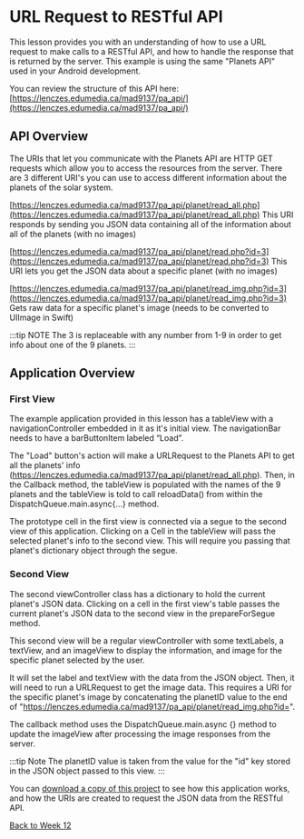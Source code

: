 # URL Request to RESTful API

This lesson provides you with an understanding of how to use a URL request to make calls to a RESTful API, and how to handle the response that is returned by the server.  This example is using the same "Planets API" used in your Android development. 

You can review the structure of this API here: [https://lenczes.edumedia.ca/mad9137/pa_api/](https://lenczes.edumedia.ca/mad9137/pa_api/)

## API Overview

The URIs that let you communicate with the Planets API are HTTP GET requests which allow you to access the resources from the server.  There are 3 different URI's you can use to access different information about the planets of the solar system.

[https://lenczes.edumedia.ca/mad9137/pa_api/planet/read_all.php](https://lenczes.edumedia.ca/mad9137/pa_api/planet/read_all.php)
This URI responds by sending you JSON data containing all of the information about all of the planets (with no images)

[https://lenczes.edumedia.ca/mad9137/pa_api/planet/read.php?id=3](https://lenczes.edumedia.ca/mad9137/pa_api/planet/read.php?id=3)
This URI lets you get the JSON data about a specific planet (with no images)

[https://lenczes.edumedia.ca/mad9137/pa_api/planet/read_img.php?id=3](https://lenczes.edumedia.ca/mad9137/pa_api/planet/read_img.php?id=3)
Gets raw data for a specific planet's image (needs to be converted to UIImage in Swift)

:::tip NOTE
The 3 is replaceable with any number from 1-9 in order to get info about one of the 9 planets.
:::

## Application Overview

### First View
The example application provided in this lesson has a tableView with a navigationController embedded in it as it's initial view.  The navigationBar needs to have a barButtonItem labeled “Load”. 

The "Load" button's action will make a URLRequest to the Planets API to get all the planets' info (https://lenczes.edumedia.ca/mad9137/pa_api/planet/read_all.php).  Then, in the Callback method, the tableView is populated with the names of the 9 planets and the tableView is told to call reloadData() from within the DispatchQueue.main.async{...} method.

The prototype cell in the first view is connected via a segue to the second view of this application.  Clicking on a Cell in the tableView will pass the selected planet's info to the second view.  This will require you passing that planet's dictionary object through the segue.

### Second View
The second viewController class has a dictionary to hold the current planet's JSON data.  Clicking on a cell in the first view's table passes the current planet's JSON data to the second view in the prepareForSegue method.

This second view will be a regular viewController with some textLabels, a textView, and an imageView to display the information, and image for the specific planet selected by the user. 

It will set the label and textView with the data from the JSON object.  Then, it will need to run a URLRequest to get the image data.  This requires a URI for the specific planet's image by concatenating the planetID value to the end of "https://lenczes.edumedia.ca/mad9137/pa_api/planet/read_img.php?id=".

The callback method uses the DispatchQueue.main.async {} method to update the imageView after processing the image responses from the server.

:::tip Note
The planetID value is taken from the value for the "id" key stored in the JSON object passed to this view.
:::

You can [download a copy of this project](/F2020/assets/downloads/URLRequestToRESTfulAPI.zip) to see how this application works, and how the URIs are created to request the JSON data from the RESTful API.

[Back to Week 12](./index.md#during-class)